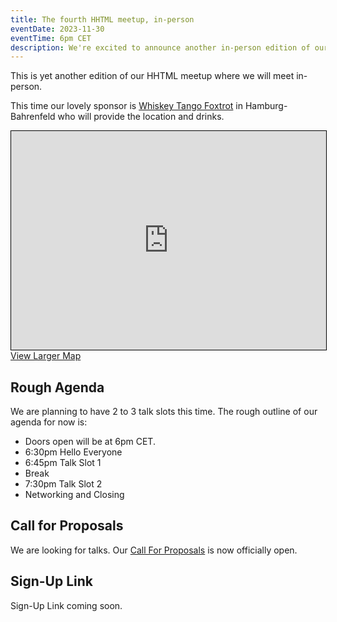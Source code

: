 ```yaml
---
title: The fourth HHTML meetup, in-person
eventDate: 2023-11-30
eventTime: 6pm CET
description: We're excited to announce another in-person edition of our HHTML meet-up, with lovely support from Whiskey Tango Foxtrot GmbH in Hamburg-Bahrenfeld.
---
```

This is yet another edition of our HHTML meetup where we will meet in-person.

This time our lovely sponsor is [Whiskey Tango Foxtrot](https://wtfoxtrox.de) in Hamburg-Bahrenfeld who will provide the location and drinks.

<iframe width="100%" height="350" src="https://www.openstreetmap.org/export/embed.html?bbox=9.914444983005525%2C53.56090700508301%2C9.918355643749239%2C53.56232010210017&amp;layer=mapnik&amp;marker=53.56161355949226%2C9.91640031337738" style="border: 1px solid black"></iframe><a href="https://www.openstreetmap.org/?mlat=53.56161&amp;mlon=9.91640#map=19/53.56161/9.91640">View Larger Map</a>

## Rough Agenda

We are planning to have 2 to 3 talk slots this time. The rough outline of our agenda for now is:

- Doors open will be at 6pm CET.
- 6:30pm Hello Everyone
- 6:45pm Talk Slot 1
- Break
- 7:30pm Talk Slot 2
- Networking and Closing

## Call for Proposals

We are looking for talks. Our [Call For Proposals](https://hhtml.de/call-for-proposals/) is now officially open.

## Sign-Up Link

Sign-Up Link coming soon.